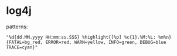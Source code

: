 # log4j
patterns:  
```text
"%d{dd.MM.yyyy HH:mm:ss.SSS} %highlight{[%p] %c{1}.%M:%L: %m%n}{FATAL=bg_red, ERROR=red, WARN=yellow, INFO=green, DEBUG=blue TRACE=cyan}"
```
